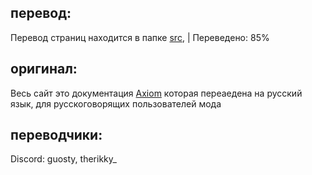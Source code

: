 ## перевод:
Перевод страниц находится в папке [src](https://github.com/flufi230-byte/translation-axiom/tree/master/src), | Переведено: 85% 

## оригинал:
Весь сайт это документация [Axiom](https://github.com/Moulberry/AxiomDocumentation) которая переаедена на русский язык, для русскоговорящих пользователей мода

## переводчики:
Discord: guosty, therikky_
